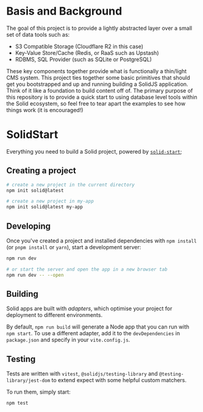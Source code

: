 # Basis and Background

The goal of this project is to provide a lightly abstracted layer over a small set of data tools such as:

- S3 Compatible Storage (Cloudflare R2 in this case)
- Key-Value Store/Cache (Redis, or RaaS such as Upstash)
- RDBMS, SQL Provider (such as SQLite or PostgreSQL)

These key components together provide what is functionally a thin/light CMS system. This project ties together some basic primitives that should get you bootstrapped and up and running building a SolidJS application. Think of it like a foundation to build content off of. The primary purpose of this repository is to provide a quick start to using database level tools within the Solid ecosystem, so feel free to tear apart the examples to see how things work (it is encouraged!)


# SolidStart

Everything you need to build a Solid project, powered by [`solid-start`](https://start.solidjs.com);

## Creating a project

```bash
# create a new project in the current directory
npm init solid@latest

# create a new project in my-app
npm init solid@latest my-app
```

## Developing

Once you've created a project and installed dependencies with `npm install` (or `pnpm install` or `yarn`), start a development server:

```bash
npm run dev

# or start the server and open the app in a new browser tab
npm run dev -- --open
```

## Building

Solid apps are built with _adapters_, which optimise your project for deployment to different environments.

By default, `npm run build` will generate a Node app that you can run with `npm start`. To use a different adapter, add it to the `devDependencies` in `package.json` and specify in your `vite.config.js`.

## Testing

Tests are written with `vitest`, `@solidjs/testing-library` and `@testing-library/jest-dom` to extend expect with some helpful custom matchers.

To run them, simply start:

```sh
npm test
```
